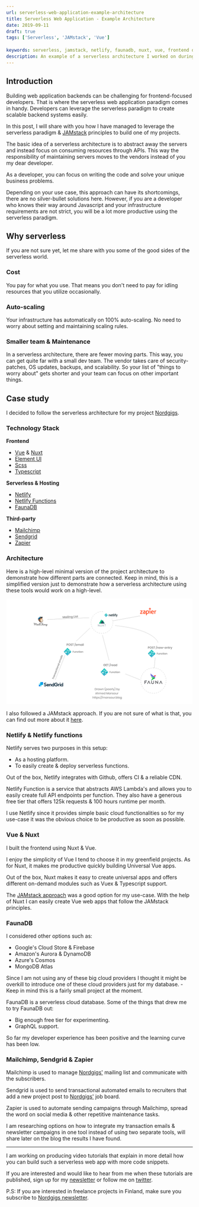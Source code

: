 ```yaml
---
url: serverless-web-application-example-architecture
title: Serverless Web Application - Example Architecture
date: 2019-09-11
draft: true
tags: ['Serverless', 'JAMstack', 'Vue']

keywords: serverless, jamstack, netlify, faunadb, nuxt, vue, frontend developers, scalable infratstructure, netlify functions, sendgrid, zapier, mailchimp, fullstack, development, with serverless, serverless web apps, web, applications
description: An example of a serverless architecture I worked on during building the initial version of Nordgigs.
---
```


## Introduction

Building web application backends can be challenging for frontend-focused developers. That is where the serverless web application paradigm comes in handy. Developers can leverage the serverless paradigm to create scalable backend systems easily.

In this post, I will share with you how I have managed to leverage the serverless paradigm & [JAMstack](/jamstack-what-why-and-how) principles to build one of my projects.

The basic idea of a serverless architecture is to abstract away the servers and instead focus on consuming resources through APIs. This way the responsibility of maintaining servers moves to the vendors instead of you my dear developer.

As a developer, you can focus on writing the code and solve your unique business problems.

Depending on your use case, this approach can have its shortcomings, there are no silver-bullet solutions here. However, if you are a developer who knows their way around Javascript and your infrastructure requirements are not strict, you will be a lot more productive using the serverless paradigm.

## Why serverless

If you are not sure yet, let me share with you some of the good sides of the serverless world.

### Cost

You pay for what you use. That means you don't need to pay for idling resources that you utilize occasionally.

### Auto-scaling

Your infrastructure has automatically on 100% auto-scaling. No need to worry about setting and maintaining scaling rules.

### Smaller team & Maintenance

In a serverless architecture, there are fewer moving parts. This way, you can get quite far with a small dev team. The vendor takes care of security-patches, OS updates, backups, and scalability. So your list of "things to worry about" gets shorter and your team can focus on other important things.

## Case study

I decided to follow the serverless architecture for my project [Nordgigs](http://nordgigs.com).

### Technology Stack

**Frontend**

- [Vue](http://vuejs.org) & [Nuxt](https://nuxtjs.org)
- [Element UI](https://element.eleme.io)
- [Scss](https://sass-lang.com/)
- [Typescript](http://typescript.com)

**Serverless & Hosting**

- [Netlify](https://www.netlify.com/)
- [Netlify Functions](https://www.netlify.com/products/functions/)
- [FaunaDB](https://fauna.com)

**Third-party**

- [Mailchimp](http://mailchimp.com)
- [Sendgrid](http://sendgrid.com)
- [Zapier](http://zapier.com)

### Architecture

Here is a high-level minimal version of the project architecture to demonstrate how different parts are connected. Keep in mind, this is a simplified version just to demonstrate how a serverless architecture using these tools would work on a high-level.

![An example of a serverless architecture I worked with.](./nordgigs-architecture.png 'An example of a serverless architecture I worked with.')

I also followed a JAMstack approach. If you are not sure of what is that, you can find out more about it [here](/jamstack-what-why-and-how).

### Netlify & Netlify functions

Netlify serves two purposes in this setup:

- As a hosting platform.
- To easily create & deploy serverless functions.

Out of the box, Netlify integrates with Github, offers CI & a reliable CDN.

Netlify Function is a service that abstracts AWS Lambda's and allows you to easily create full API endpoints per function. They also have a generous free tier that offers 125k requests & 100 hours runtime per month.

I use Netlify since it provides simple basic cloud functionalities so for my use-case it was the obvious choice to be productive as soon as possible.

### Vue & Nuxt

I built the frontend using Nuxt & Vue.

I enjoy the simplicity of Vue I tend to choose it in my greenfield projects. As for Nuxt, it makes me productive quickly building Universal Vue apps.

Out of the box, Nuxt makes it easy to create universal apps and offers different on-demand modules such as Vuex & Typescript support.

The [JAMstack approach](/jamstack-what-why-and-how) was a good option for my use-case. With the help of Nuxt I can easily create Vue web apps that follow the JAMstack principles.

### FaunaDB

I considered other options such as:

- Google's Cloud Store & Firebase
- Amazon's Aurora & DynamoDB
- Azure's Cosmos
- MongoDB Atlas

Since I am not using any of these big cloud providers I thought it might be overkill to introduce one of these cloud providers just for my database. - Keep in mind this is a fairly small project at the moment.

FaunaDB is a serverless cloud database. Some of the things that drew me to try FaunaDB out:

- Big enough free tier for experimenting.
- GraphQL support.

So far my developer experience has been positive and the learning curve has been low.

### Mailchimp, Sendgrid & Zapier

Mailchimp is used to manage [Nordgigs'](http://nordgigs.com) mailing list and communicate with the subscribers.

Sendgrid is used to send transactional automated emails to recruiters that add a new project post to [Nordgigs'](http://nordgigs.com) job board.

Zapier is used to automate sending campaigns through Mailchimp, spread the word on social media & other repetitive maintenance tasks.

I am researching options on how to integrate my transaction emails & newsletter campaigns in one tool instead of using two separate tools, will share later on the blog the results I have found.

---

I am working on producing video tutorials that explain in more detail how you can build such a serverless web app with more code snippets.

If you are interested and would like to hear from me when these tutorials are published, sign up for my [newsletter](/newsletter) or follow me on [twitter](https://twitter.com/AhmedMansour03/).

P.S:
If you are interested in freelance projects in Finland, make sure you subscribe to [Nordgigs newsletter](http://nordgigs.com).
